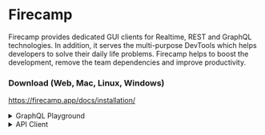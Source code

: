 
# Firecamp
Firecamp provides dedicated GUI clients for Realtime, REST and GraphQL technologies. In addition, it serves the multi-purpose DevTools which helps developers to solve their daily life problems. Firecamp helps to boost the development, remove the team dependencies and improve productivity.

### Download (Web, Mac, Linux, Windows)

https://firecamp.app/docs/installation/


<details>
  <summary>GraphQL Playground </summary>
  
![Firecamp](https://user-images.githubusercontent.com/5078921/65705410-02579d00-e0a6-11e9-8768-b6d3feb020a9.png "A campsite for developers")
</details>


<details>
  <summary>API Client</summary>

![Firecamp](https://user-images.githubusercontent.com/5078921/65705828-cec94280-e0a6-11e9-9f11-98f8532c8501.png "A campsite for developers")
</details>
